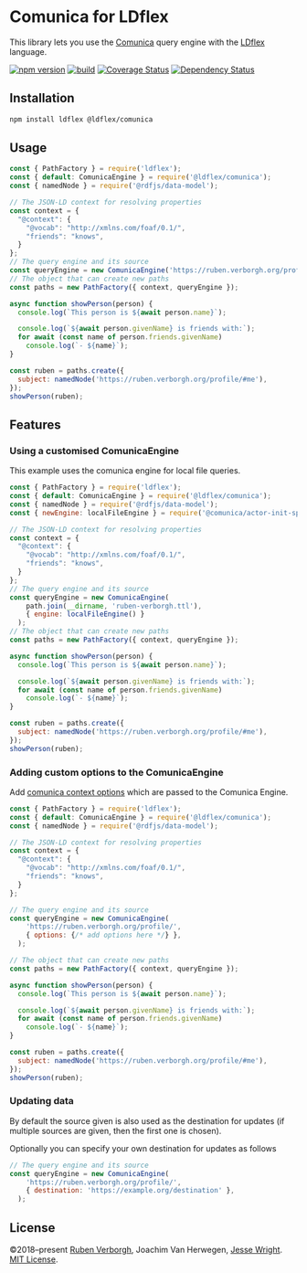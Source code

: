# Comunica for LDflex
This library lets you use
the [Comunica](https://github.com/comunica/comunica/) query engine
with the [LDflex](https://github.com/LDflex/LDflex) language.

[![npm version](https://img.shields.io/npm/v/@ldflex/comunica.svg)](https://www.npmjs.com/package/@ldflex/comunica)
[![build](https://img.shields.io/github/workflow/status/LDflex/LDflex-Comunica/Push%20Checks)](https://github.com/LDflex/LDflex-Comunica/tree/master/)
[![Coverage Status](https://coveralls.io/repos/github/LDflex/LDflex-Comunica/badge.svg?branch=master)](https://coveralls.io/github/LDflex/LDflex-Comunica?branch=master)
[![Dependency Status](https://david-dm.org/LDflex/LDflex-Comunica.svg)](https://david-dm.org/LDflex/LDflex-Comunica)

## Installation
```bash
npm install ldflex @ldflex/comunica
```

## Usage
```JavaScript
const { PathFactory } = require('ldflex');
const { default: ComunicaEngine } = require('@ldflex/comunica');
const { namedNode } = require('@rdfjs/data-model');

// The JSON-LD context for resolving properties
const context = {
  "@context": {
    "@vocab": "http://xmlns.com/foaf/0.1/",
    "friends": "knows",
  }
};
// The query engine and its source
const queryEngine = new ComunicaEngine('https://ruben.verborgh.org/profile/');
// The object that can create new paths
const paths = new PathFactory({ context, queryEngine });

async function showPerson(person) {
  console.log(`This person is ${await person.name}`);

  console.log(`${await person.givenName} is friends with:`);
  for await (const name of person.friends.givenName)
    console.log(`- ${name}`);
}

const ruben = paths.create({
  subject: namedNode('https://ruben.verborgh.org/profile/#me'),
});
showPerson(ruben);
```

## Features

### Using a customised ComunicaEngine

This example uses the comunica engine for local file queries.

```JavaScript
const { PathFactory } = require('ldflex');
const { default: ComunicaEngine } = require('@ldflex/comunica');
const { namedNode } = require('@rdfjs/data-model');
const { newEngine: localFileEngine } = require('@comunica/actor-init-sparql-file');

// The JSON-LD context for resolving properties
const context = {
  "@context": {
    "@vocab": "http://xmlns.com/foaf/0.1/",
    "friends": "knows",
  }
};
// The query engine and its source
const queryEngine = new ComunicaEngine(
    path.join(__dirname, 'ruben-verborgh.ttl'),
    { engine: localFileEngine() }
  );
// The object that can create new paths
const paths = new PathFactory({ context, queryEngine });

async function showPerson(person) {
  console.log(`This person is ${await person.name}`);

  console.log(`${await person.givenName} is friends with:`);
  for await (const name of person.friends.givenName)
    console.log(`- ${name}`);
}

const ruben = paths.create({
  subject: namedNode('https://ruben.verborgh.org/profile/#me'),
});
showPerson(ruben);
```
### Adding custom options to the ComunicaEngine

Add [comunica context options](https://comunica.dev/docs/query/advanced/context/) which are passed to the Comunica Engine. 

```JavaScript
const { PathFactory } = require('ldflex');
const { default: ComunicaEngine } = require('@ldflex/comunica');
const { namedNode } = require('@rdfjs/data-model');

// The JSON-LD context for resolving properties
const context = {
  "@context": {
    "@vocab": "http://xmlns.com/foaf/0.1/",
    "friends": "knows",
  }
};

// The query engine and its source
const queryEngine = new ComunicaEngine(
    'https://ruben.verborgh.org/profile/',
    { options: {/* add options here */} },
  );

// The object that can create new paths
const paths = new PathFactory({ context, queryEngine });

async function showPerson(person) {
  console.log(`This person is ${await person.name}`);

  console.log(`${await person.givenName} is friends with:`);
  for await (const name of person.friends.givenName)
    console.log(`- ${name}`);
}

const ruben = paths.create({
  subject: namedNode('https://ruben.verborgh.org/profile/#me'),
});
showPerson(ruben);
```

### Updating data
By default the source given is also used as the destination for updates (if multiple sources are given, then the first one is chosen).

Optionally you can specify your own destination for updates as follows

```JavaScript
// The query engine and its source
const queryEngine = new ComunicaEngine(
    'https://ruben.verborgh.org/profile/',
    { destination: 'https://example.org/destination' },
  );
```

## License
©2018–present
[Ruben Verborgh](https://ruben.verborgh.org/), Joachim Van Herwegen, [Jesse Wright](https://github.com/jeswr/). [MIT License](https://github.com/LDflex/LDflex-Comunica/blob/master/LICENSE.md).
